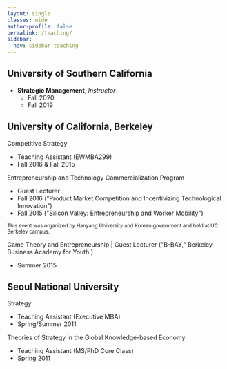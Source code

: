 ```yaml
---
layout: single
classes: wide
author-profile: false
permalink: /teaching/
sidebar:
  nav: sidebar-teaching
---
```

## University of Southern California

+ **Strategic Management**, *Instructor*
  + Fall 2020
  + Fall 2019

## University of California, Berkeley

Competitive Strategy
+ Teaching Assistant (EWMBA299)
+ Fall 2016 & Fall 2015

Entrepreneurship and Technology Commercialization Program
+ Guest Lecturer
+ Fall 2016 ("Product Market Competition and Incentivizing Technological Innovation")
+ Fall 2015 ("Silicon Valley: Entrepreneurship and Worker Mobility")

<sub>This event was organized by Hanyang University and Korean government and held at UC Berkeley campus.

Game Theory and Entrepreneurship | Guest Lecturer ​("B-BAY," Berkeley Business Academy for Youth )
+ Summer 2015

## Seoul National University

Strategy
+ Teaching Assistant (Executive MBA)
+ Spring/Summer 2011

Theories of Strategy in the Global Knowledge-based Economy
+ Teaching Assistant (MS/PhD Core Class)
+ Spring 2011
